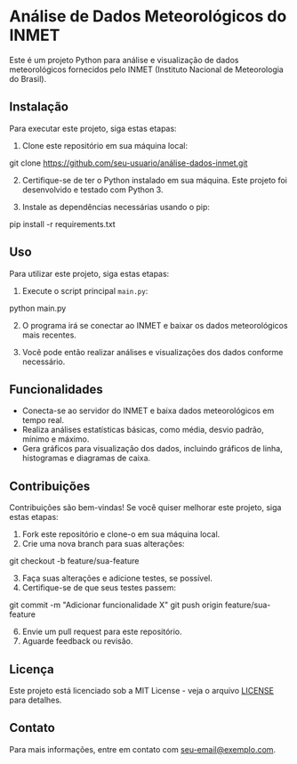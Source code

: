 # Análise de Dados Meteorológicos do INMET

Este é um projeto Python para análise e visualização de dados meteorológicos fornecidos pelo INMET (Instituto Nacional de Meteorologia do Brasil).

## Instalação

Para executar este projeto, siga estas etapas:

1. Clone este repositório em sua máquina local:

git clone https://github.com/seu-usuario/análise-dados-inmet.git


2. Certifique-se de ter o Python instalado em sua máquina. Este projeto foi desenvolvido e testado com Python 3.

3. Instale as dependências necessárias usando o pip:

pip install -r requirements.txt


## Uso

Para utilizar este projeto, siga estas etapas:

1. Execute o script principal `main.py`:

python main.py


2. O programa irá se conectar ao INMET e baixar os dados meteorológicos mais recentes.

3. Você pode então realizar análises e visualizações dos dados conforme necessário.

## Funcionalidades

- Conecta-se ao servidor do INMET e baixa dados meteorológicos em tempo real.
- Realiza análises estatísticas básicas, como média, desvio padrão, mínimo e máximo.
- Gera gráficos para visualização dos dados, incluindo gráficos de linha, histogramas e diagramas de caixa.

## Contribuições

Contribuições são bem-vindas! Se você quiser melhorar este projeto, siga estas etapas:

1. Fork este repositório e clone-o em sua máquina local.
2. Crie uma nova branch para suas alterações:

git checkout -b feature/sua-feature


3. Faça suas alterações e adicione testes, se possível.
4. Certifique-se de que seus testes passem:

git commit -m "Adicionar funcionalidade X"
git push origin feature/sua-feature


6. Envie um pull request para este repositório.
7. Aguarde feedback ou revisão.

## Licença

Este projeto está licenciado sob a MIT License - veja o arquivo [LICENSE](LICENSE) para detalhes.

## Contato

Para mais informações, entre em contato com [seu-email@exemplo.com](mailto:seu-email@exemplo.com).
